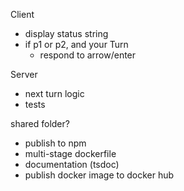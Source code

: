 Client
- display status string
- if p1 or p2, and your Turn
    - respond to arrow/enter

Server
- next turn logic
- tests

shared folder?

- publish to npm
- multi-stage dockerfile
- documentation (tsdoc)
- publish docker image to docker hub
